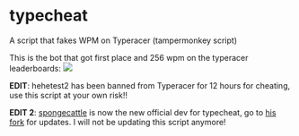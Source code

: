 typecheat
=========
A script that fakes WPM on Typeracer (tampermonkey script)

This is the bot that got first place and 256 wpm on the typeracer leaderboards:
![](https://puu.sh/wRMOt/e6a1493c10.png)

**EDIT**: hehetest2 has been banned from Typeracer for 12 hours for cheating, use this script at your own risk!!

**EDIT 2**: [spongecattle](https://github.com/spongecattle) is now the new official dev for typecheat, go to [his fork](https://github.com/spongecattle/typecheat) for updates. I will not be updating this script anymore!
